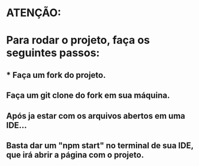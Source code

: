 # ATENÇÃO:

# Para rodar o projeto, faça os seguintes passos:

## * Faça um fork do projeto.
## Faça um git clone do fork em sua máquina.
## Após ja estar com os arquivos abertos em uma IDE...
## Basta dar um "npm start" no terminal de sua IDE, que irá abrir a página com o projeto.
